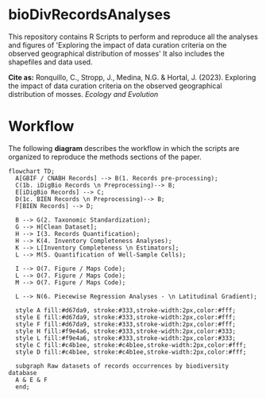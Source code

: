 # bioDivRecordsAnalyses
This repository contains R Scripts to perform and reproduce all the analyses and figures of 'Exploring the impact of data curation criteria on the observed geographical distribution of mosses'
It also includes the shapefiles and data used.

**Cite as:**
Ronquillo, C., Stropp, J., Medina, N.G. & Hortal, J. (2023). Exploring the impact of data curation criteria on the observed geographical distribution of mosses. _Ecology and Evolution_

# Workflow
The following **diagram** describes the workflow in which the scripts are organized to reproduce the methods sections of the paper.

```mermaid
flowchart TD;
  A[GBIF / CNABH Records] --> B(1. Records pre-processing);
  C(1b. iDigBio Records \n Preprocessing)--> B;
  E[iDigBio Records] --> C;
  D(1c. BIEN Records \n Preprocessing)--> B;
  F[BIEN Records] --> D;
  
  B --> G(2. Taxonomic Standardization);
  G --> H[Clean Dataset];
  H --> I(3. Records Quantification);
  H --> K(4. Inventory Completeness Analyses);
  K --> L[Inventory Completeness \n Estimators];
  L --> M(5. Quantification of Well-Sample Cells);
  
  I --> O(7. Figure / Maps Code);
  L --> O(7. Figure / Maps Code);
  M --> O(7. Figure / Maps Code);
  
  L --> N(6. Piecewise Regression Analyses - \n Latitudinal Gradient);
  
  style A fill:#d67da9, stroke:#333,stroke-width:2px,color:#fff;
  style E fill:#d67da9, stroke:#333,stroke-width:2px,color:#fff;
  style F fill:#d67da9, stroke:#333,stroke-width:2px,color:#fff;
  style H fill:#f9e4a6, stroke:#333,stroke-width:2px,color:#333;
  style L fill:#f9e4a6, stroke:#333,stroke-width:2px,color:#333;
  style C fill:#c4b1ee, stroke:#c4b1ee,stroke-width:2px,color:#fff;
  style D fill:#c4b1ee, stroke:#c4b1ee,stroke-width:2px,color:#fff;
    
  subgraph Raw datasets of records occurrences by biodiversity database
  A & E & F
  end;
```
